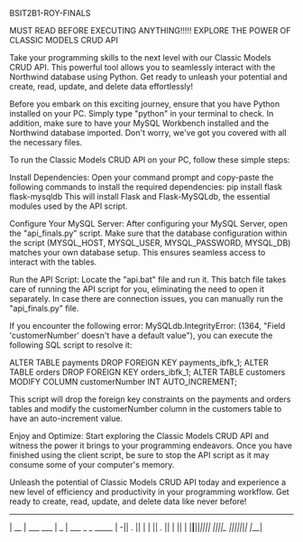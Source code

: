 BSIT2B1-ROY-FINALS

MUST READ BEFORE EXECUTING ANYTHING!!!!!
EXPLORE THE POWER OF CLASSIC MODELS CRUD API

Take your programming skills to the next level with our Classic Models CRUD API. This powerful tool allows you to seamlessly interact with the Northwind database using Python. Get ready to unleash your potential and create, read, update, and delete data effortlessly!

Before you embark on this exciting journey, ensure that you have Python installed on your PC. Simply type "python" in your terminal to check. In addition, make sure to have your MySQL Workbench installed and the Northwind database imported. Don't worry, we've got you covered with all the necessary files.

To run the Classic Models CRUD API on your PC, follow these simple steps:

Install Dependencies:
Open your command prompt and copy-paste the following commands to install the required dependencies:
    pip install flask flask-mysqldb
This will install Flask and Flask-MySQLdb, the essential modules used by the API script.

Configure Your MySQL Server:
After configuring your MySQL Server, open the "api_finals.py" script. Make sure that the database configuration within the script (MYSQL_HOST, MYSQL_USER, MYSQL_PASSWORD, MYSQL_DB) matches your own database setup. This ensures seamless access to interact with the tables.

Run the API Script:
Locate the "api.bat" file and run it. This batch file takes care of running the API script for you, eliminating the need to open it separately. In case there are connection issues, you can manually run the "api_finals.py" file.

If you encounter the following error: MySQLdb.IntegrityError: (1364, "Field 'customerNumber' doesn't have a default value"), you can execute the following SQL script to resolve it:

ALTER TABLE payments DROP FOREIGN KEY payments_ibfk_1;
ALTER TABLE orders DROP FOREIGN KEY orders_ibfk_1;
ALTER TABLE customers MODIFY COLUMN customerNumber INT AUTO_INCREMENT;

This script will drop the foreign key constraints on the payments and orders tables and modify the customerNumber column in the customers table to have an auto-increment value.

Enjoy and Optimize:
Start exploring the Classic Models CRUD API and witness the power it brings to your programming endeavors. Once you have finished using the client script, be sure to stop the API script as it may consume some of your computer's memory.

Unleash the potential of Classic Models CRUD API today and experience a new level of efficiency and productivity in your programming workflow. Get ready to create, read, update, and delete data like never before!


                                           
 _____              _____                  
| __  | ___  ___   |  _  | ___  _ _  _____ 
|    -|| . ||   |  |     || . || | ||     |
|__|__||___||_|_|  |__|__||_  ||___||_|_|_|
                          |___|            
